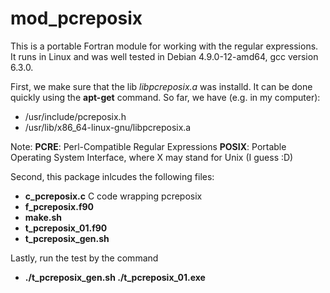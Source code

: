 # mod_pcreposix

This is a portable Fortran module for working with the regular expressions. It runs in Linux and was well tested in Debian 4.9.0-12-amd64, gcc version 6.3.0.

First, we make sure that the lib _libpcreposix.a_ was installd. It can be done quickly using the **apt-get** command. So far, we have (e.g. in my computer):
+ /usr/include/pcreposix.h
+ /usr/lib/x86_64-linux-gnu/libpcreposix.a

Note: 
**PCRE**: Perl-Compatible Regular Expressions
**POSIX**: Portable Operating System Interface, where X may stand for Unix (I guess :D)

Second, this package inlcudes the following files:

+ **c_pcreposix.c** C code wrapping pcreposix 
+ **f_pcreposix.f90**
+ **make.sh**
+ **t_pcreposix_01.f90**
+ **t_pcreposix_gen.sh**

Lastly, run the test by the command 
+ **./t_pcreposix_gen.sh ./t_pcreposix_01.exe**
